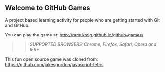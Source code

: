 ## Welcome to GitHub Games

A project based learning activity for people who are getting started with Git and GitHub.

You can play the game at: http://ramukmlg.github.io/github-games/

>> _*SUPPORTED BROWSERS*: Chrome, Firefox, Safari, Opera and IE9+_

This fun open source game was cloned from: https://github.com/jakesgordon/javascript-tetris
